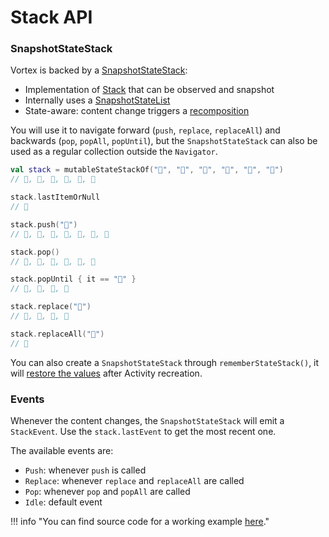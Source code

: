 # Stack API

### SnapshotStateStack

Vortex is backed by a [SnapshotStateStack](https://github.com/hristogochev/vortex/blob/main/vortex/src/main/java/com/hristogochev/vortex/stack/SnapshotStateStack.kt):

* Implementation of [Stack](https://github.com/hristogochev/vortex/blob/main/vortex/src/main/java/com/hristogochev/vortex/stack/Stack.kt) that can be observed and snapshot
* Internally uses a [SnapshotStateList](https://developer.android.com/reference/kotlin/androidx/compose/runtime/snapshots/SnapshotStateList)
* State-aware: content change triggers a [recomposition](https://developer.android.com/jetpack/compose/mental-model#recomposition)

You will use it to navigate forward (`push`, `replace`, `replaceAll`) and backwards (`pop`, `popAll`, `popUntil`), but the `SnapshotStateStack` can also be used as a regular collection outside the `Navigator`.

```kotlin
val stack = mutableStateStackOf("🍇", "🍉", "🍌", "🍐", "🥝", "🍋")
// 🍇, 🍉, 🍌, 🍐, 🥝, 🍋

stack.lastItemOrNull
// 🍋

stack.push("🍍")
// 🍇, 🍉, 🍌, 🍐, 🥝, 🍋, 🍍

stack.pop()
// 🍇, 🍉, 🍌, 🍐, 🥝, 🍋

stack.popUntil { it == "🍐" }
// 🍇, 🍉, 🍌, 🍐

stack.replace("🍓")
// 🍇, 🍉, 🍌, 🍓

stack.replaceAll("🍒")
// 🍒
```

You can also create a `SnapshotStateStack` through `rememberStateStack()`, it will [restore the values](state-restoration.md) after Activity recreation.

### **Events**

Whenever the content changes, the `SnapshotStateStack` will emit a `StackEvent`. Use the `stack.lastEvent` to get the most recent one.

The available events are:

* `Push`: whenever `push` is called
* `Replace`: whenever `replace` and `replaceAll` are called
* `Pop`: whenever `pop` and `popAll` are called
* `Idle`: default event

!!! info "You can find source code for a working example [here](https://github.com/hristogochev/vortex)."

